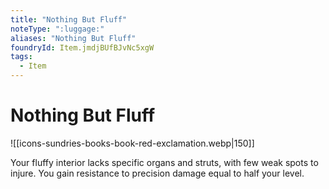 ```yaml
---
title: "Nothing But Fluff"
noteType: ":luggage:"
aliases: "Nothing But Fluff"
foundryId: Item.jmdjBUfBJvNc5xgW
tags:
  - Item
---
```


# Nothing But Fluff
![[icons-sundries-books-book-red-exclamation.webp|150]]

Your fluffy interior lacks specific organs and struts, with few weak spots to injure. You gain resistance to precision damage equal to half your level.
